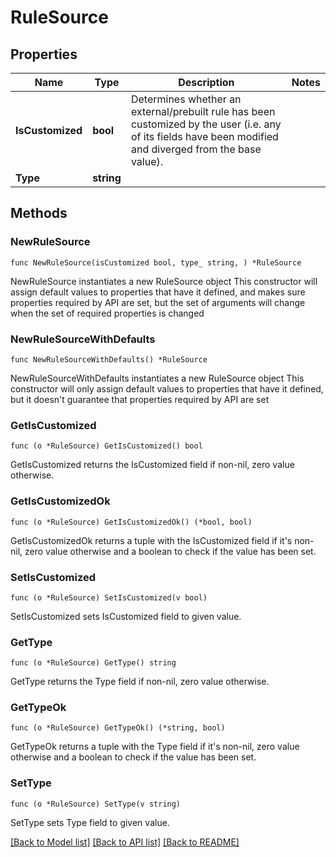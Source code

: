# RuleSource

## Properties

Name | Type | Description | Notes
------------ | ------------- | ------------- | -------------
**IsCustomized** | **bool** | Determines whether an external/prebuilt rule has been customized by the user (i.e. any of its fields have been modified and diverged from the base value). | 
**Type** | **string** |  | 

## Methods

### NewRuleSource

`func NewRuleSource(isCustomized bool, type_ string, ) *RuleSource`

NewRuleSource instantiates a new RuleSource object
This constructor will assign default values to properties that have it defined,
and makes sure properties required by API are set, but the set of arguments
will change when the set of required properties is changed

### NewRuleSourceWithDefaults

`func NewRuleSourceWithDefaults() *RuleSource`

NewRuleSourceWithDefaults instantiates a new RuleSource object
This constructor will only assign default values to properties that have it defined,
but it doesn't guarantee that properties required by API are set

### GetIsCustomized

`func (o *RuleSource) GetIsCustomized() bool`

GetIsCustomized returns the IsCustomized field if non-nil, zero value otherwise.

### GetIsCustomizedOk

`func (o *RuleSource) GetIsCustomizedOk() (*bool, bool)`

GetIsCustomizedOk returns a tuple with the IsCustomized field if it's non-nil, zero value otherwise
and a boolean to check if the value has been set.

### SetIsCustomized

`func (o *RuleSource) SetIsCustomized(v bool)`

SetIsCustomized sets IsCustomized field to given value.


### GetType

`func (o *RuleSource) GetType() string`

GetType returns the Type field if non-nil, zero value otherwise.

### GetTypeOk

`func (o *RuleSource) GetTypeOk() (*string, bool)`

GetTypeOk returns a tuple with the Type field if it's non-nil, zero value otherwise
and a boolean to check if the value has been set.

### SetType

`func (o *RuleSource) SetType(v string)`

SetType sets Type field to given value.



[[Back to Model list]](../README.md#documentation-for-models) [[Back to API list]](../README.md#documentation-for-api-endpoints) [[Back to README]](../README.md)


